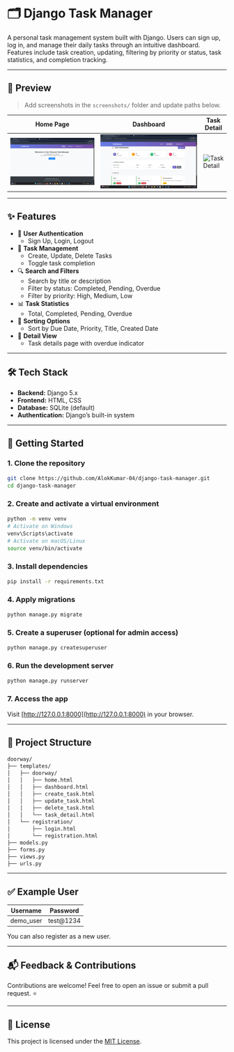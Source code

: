 # 🗂️ Django Task Manager

A personal task management system built with Django. Users can sign up, log in, and manage their daily tasks through an intuitive dashboard. Features include task creation, updating, filtering by priority or status, task statistics, and completion tracking.

---

## 📸 Preview

> Add screenshots in the `screenshots/` folder and update paths below.

| Home Page | Dashboard | Task Detail |
|-----------|-----------|-------------|
| ![Home](screenshots/home.png) | ![Dashboard](screenshots/dashboard.png) | ![Task Detail](screenshots/task_detail.png) |

---

## ✨ Features

- 🔐 **User Authentication**
  - Sign Up, Login, Logout
- 📝 **Task Management**
  - Create, Update, Delete Tasks
  - Toggle task completion
- 🔍 **Search and Filters**
  - Search by title or description
  - Filter by status: Completed, Pending, Overdue
  - Filter by priority: High, Medium, Low
- 📊 **Task Statistics**
  - Total, Completed, Pending, Overdue
- 📆 **Sorting Options**
  - Sort by Due Date, Priority, Title, Created Date
- 📄 **Detail View**
  - Task details page with overdue indicator

---

## 🛠️ Tech Stack

- **Backend:** Django 5.x
- **Frontend:** HTML, CSS
- **Database:** SQLite (default)
- **Authentication:** Django’s built-in system

---

## 🚀 Getting Started

### 1. Clone the repository

```bash
git clone https://github.com/AlokKumar-04/django-task-manager.git
cd django-task-manager
```

### 2. Create and activate a virtual environment

```bash
python -m venv venv
# Activate on Windows
venv\Scripts\activate
# Activate on macOS/Linux
source venv/bin/activate
```

### 3. Install dependencies

```bash
pip install -r requirements.txt
```

### 4. Apply migrations

```bash
python manage.py migrate
```

### 5. Create a superuser (optional for admin access)

```bash
python manage.py createsuperuser
```

### 6. Run the development server

```bash
python manage.py runserver
```

### 7. Access the app

Visit [http://127.0.0.1:8000](http://127.0.0.1:8000) in your browser.

---

## 📁 Project Structure

```
doorway/
├── templates/
│   ├── doorway/
│   │   ├── home.html
│   │   ├── dashboard.html
│   │   ├── create_task.html
│   │   ├── update_task.html
│   │   ├── delete_task.html
│   │   └── task_detail.html
│   └── registration/
│       ├── login.html
│       └── registration.html
├── models.py
├── forms.py
├── views.py
├── urls.py
```

---

## ✅ Example User

| Username | Password     |
|----------|--------------|
| demo_user | test@1234  |

You can also register as a new user.

---

## 📬 Feedback & Contributions

Contributions are welcome! Feel free to open an issue or submit a pull request. ⭐

---

## 📄 License

This project is licensed under the [MIT License](LICENSE).
